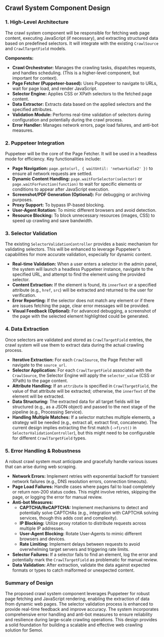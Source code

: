 ## Crawl System Component Design

### 1. High-Level Architecture

The crawl system component will be responsible for fetching web page content, executing JavaScript (if necessary), and extracting structured data based on predefined selectors. It will integrate with the existing `CrawlSource` and `CrawlTargetField` models.

**Components:**

*   **Crawl Orchestrator:** Manages the crawling tasks, dispatches requests, and handles scheduling. (This is a higher-level component, but important for context).
*   **Page Fetcher (Puppeteer-based):** Uses Puppeteer to navigate to URLs, wait for page load, and render JavaScript.
*   **Selector Engine:** Applies CSS or XPath selectors to the fetched page content.
*   **Data Extractor:** Extracts data based on the applied selectors and the specified attributes.
*   **Validation Module:** Performs real-time validation of selectors during configuration and potentially during the crawl process.
*   **Error Handler:** Manages network errors, page load failures, and anti-bot measures.

### 2. Puppeteer Integration

Puppeteer will be the core of the Page Fetcher. It will be used in a headless mode for efficiency. Key functionalities include:

*   **Page Navigation:** `page.goto(url, { waitUntil: 'networkidle2' })` to ensure all network requests are settled.
*   **Dynamic Content Handling:** `page.waitForSelector(selector)` or `page.waitForFunction(function)` to wait for specific elements or conditions to appear after JavaScript execution.
*   **Screenshot/PDF Generation (Optional):** For debugging or archiving purposes.
*   **Proxy Support:** To bypass IP-based blocking.
*   **User-Agent Rotation:** To mimic different browsers and avoid detection.
*   **Resource Blocking:** To block unnecessary resources (images, CSS) to speed up crawling and save bandwidth.

### 3. Selector Validation

The existing `SelectorValidationController` provides a basic mechanism for validating selectors. This will be enhanced to leverage Puppeteer's capabilities for more accurate validation, especially for dynamic content.

*   **Real-time Validation:** When a user enters a selector in the admin panel, the system will launch a headless Puppeteer instance, navigate to the specified URL, and attempt to find the element using the provided selector.
*   **Content Extraction:** If the element is found, its `innerText` or a specified attribute (e.g., `href`, `src`) will be extracted and returned to the user for verification.
*   **Error Reporting:** If the selector does not match any element or if there are issues fetching the page, clear error messages will be provided.
*   **Visual Feedback (Optional):** For advanced debugging, a screenshot of the page with the selected element highlighted could be generated.

### 4. Data Extraction

Once selectors are validated and stored as `CrawlTargetField` entries, the crawl system will use them to extract data during the actual crawling process.

*   **Iterative Extraction:** For each `CrawlSource`, the Page Fetcher will navigate to the `source_url`.
*   **Selector Application:** For each `CrawlTargetField` associated with the `CrawlSource`, the Selector Engine will apply the `selector_value` (CSS or XPath) to the page content.
*   **Attribute Handling:** If an `attribute` is specified in `CrawlTargetField`, the value of that attribute will be extracted; otherwise, the `innerText` of the element will be extracted.
*   **Data Structuring:** The extracted data for all target fields will be structured (e.g., as a JSON object) and passed to the next stage of the pipeline (e.g., Processing Service).
*   **Handling Multiple Matches:** If a selector matches multiple elements, a strategy will be needed (e.g., extract all, extract first, concatenate). The current design implies extracting the first match (`->first()` in `SelectorValidationController`), but this might need to be configurable for different `CrawlTargetField` types.

### 5. Error Handling & Robustness

A robust crawl system must anticipate and gracefully handle various issues that can arise during web scraping.

*   **Network Errors:** Implement retries with exponential backoff for transient network failures (e.g., DNS resolution errors, connection timeouts).
*   **Page Load Failures:** Handle cases where pages fail to load completely or return non-200 status codes. This might involve retries, skipping the page, or logging the error for manual review.
*   **Anti-bot Measures:**
    *   **CAPTCHA/ReCAPTCHA:** Implement mechanisms to detect and potentially solve CAPTCHAs (e.g., integration with CAPTCHA solving services, though this adds cost and complexity).
    *   **IP Blocking:** Utilize proxy rotation to distribute requests across multiple IP addresses.
    *   **User-Agent Blocking:** Rotate User-Agents to mimic different browsers and devices.
    *   **Rate Limiting:** Implement delays between requests to avoid overwhelming target servers and triggering rate limits.
*   **Selector Failures:** If a selector fails to find an element, log the error and potentially mark the `CrawlTargetField` as problematic for manual review.
*   **Data Validation:** After extraction, validate the data against expected formats or types to catch malformed or unexpected content.

### Summary of Design

The proposed crawl system component leverages Puppeteer for robust page fetching and JavaScript rendering, enabling the extraction of data from dynamic web pages. The selector validation process is enhanced to provide real-time feedback and improve accuracy. The system incorporates comprehensive error handling and anti-bot measures to ensure reliability and resilience during large-scale crawling operations. This design provides a solid foundation for building a scalable and effective web crawling solution for Semoi.
